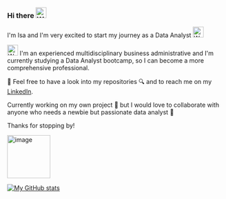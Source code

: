 ### Hi there <img src="https://raw.githubusercontent.com/Tarikul-Islam-Anik/Animated-Fluent-Emojis/master/Emojis/Hand%20gestures/Waving%20Hand.png" alt="Waving Hand" width="25" height="25" />

I'm Isa and I'm very excited to start my journey as a Data Analyst <img src="https://raw.githubusercontent.com/Tarikul-Islam-Anik/Animated-Fluent-Emojis/master/Emojis/People/Woman%20Cartwheeling.png" alt="Woman Cartwheeling" width="25" height="25" />

<img src="https://raw.githubusercontent.com/Tarikul-Islam-Anik/Animated-Fluent-Emojis/master/Emojis/People%20with%20professions/Woman%20Technologist%20Light%20Skin%20Tone.png" alt="Woman Technologist Light Skin Tone" width="25" height="25" /> I'm an experienced multidisciplinary business administrative and I'm currently studying a Data Analyst bootcamp, so I can become a more comprehensive professional.

👐 Feel free to have a look into my repositories 🔍 and to reach me on my [LinkedIn](https://www.linkedin.com/in/isabelmartineztorrego/).

Currently working on my own project :construction: but I would love to collaborate with anyone who needs a newbie but passionate data analyst :muscle:

Thanks for stopping by!

<img width="100" alt="image" src="https://github.com/isamartineztorrego/Evaluacion-final_Modulo02/assets/162314262/a8b9ad0d-7c0f-4883-8ee4-aa91d1e688c3">



[![My GitHub stats](https://github-readme-stats.vercel.app/api?username=isamartineztorrego)](https://github.com/isamartineztorrego/github-readme-stats)



<!--
**isamartineztorrego/isamartineztorrego** is a ✨ _special_ ✨ repository because its `README.md` (this file) appears on your GitHub profile.

Here are some ideas to get you started:

- 🔭 I’m currently working on ...
- 🌱 I’m currently learning ...
- 👯 I’m looking to collaborate on ...
- 🤔 I’m looking for help with ...
- 💬 Ask me about ...
- 📫 How to reach me: ...
- 😄 Pronouns: ...
- ⚡ Fun fact: ...
-->
